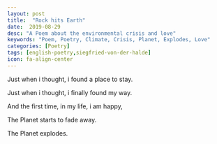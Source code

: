 ```yaml
---
layout: post
title:  "Rock hits Earth"
date:  2019-08-29
desc: "A Poem about the environmental crisis and love"
keywords: "Poem, Poetry, Climate, Crisis, Planet, Explodes, Love"
categories: [Poetry]
tags: [english-poetry,siegfried-von-der-halde]
icon: fa-align-center
---
```


Just when i thought, i found a place to stay.

Just when i thought, i finally found my way.

And the first time, in my life, i am happy,

The Planet starts to fade away.



The Planet explodes.

